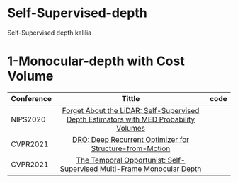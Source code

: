 # Self-Supervised-depth
Self-Supervised depth kalilia
# 1-Monocular-depth with Cost Volume
| Conference   |     Tittle                                                                              |code|
|--------------|:---------------------------------------------------------------------------------------:|----|
|NIPS2020      | [ Forget About the LiDAR: Self-Supervised Depth Estimators with MED Probability Volumes](https://arxiv.org/pdf/2008.03633.pdf)  |
| CVPR2021     |                 [DRO: Deep Recurrent Optimizer for Structure-from-Motion](https://arxiv.org/pdf/2103.13201.pdf)                 |
|CVPR2021     | [The Temporal Opportunist: Self-Supervised Multi-Frame Monocular Depth](https://arxiv.org/pdf/2104.14540.pdf)|
